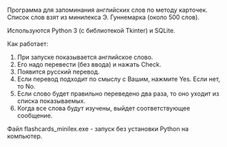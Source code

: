 Программа для запоминания английских слов по методу карточек.
Список слов взят из минилекса Э. Гуннемарка (около 500 слов).

Используются Python 3 (с библиотекой Tkinter) и SQLite.

Как работает:
1. При запуске показывается английское слово.
2. Его надо перевести (без ввода) и нажать Check.
3. Появится русский перевод.
4. Если перевод подходит по смыслу с Вашим, нажмите Yes. Если нет, то No.
5. Если слово будет правильно переведено два раза, то оно уходит из списка показываемых.
6. Когда все слова будут изучены, выйдет соответствующее сообщение.

Файл flashcards_minilex.exe - запуск без установки Python на компьютер.
